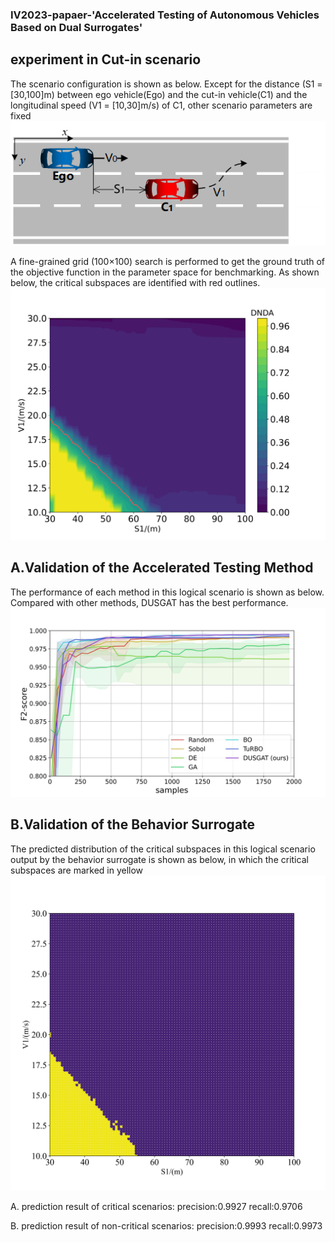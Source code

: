 ### IV2023-papaer-'Accelerated Testing of Autonomous Vehicles Based on Dual Surrogates'

## experiment in Cut-in scenario
The scenario configuration is shown as below. Except for the distance (S1 = [30,100]m) between ego vehicle(Ego) and the cut-in vehicle(C1) and the longitudinal speed (V1 = [10,30]m/s) of C1, other scenario parameters are fixed
![avatar](cutinsce.png)

A fine-grained grid (100×100) search is performed to get the ground truth of the objective function in the parameter space for benchmarking. As shown below, the critical subspaces are identified with red outlines.
![avatar](groundtruth_two_para.jpeg)

## A.Validation of the Accelerated Testing Method

The performance of each method in this logical scenario is shown as below. Compared with other methods, DUSGAT has the best performance. 
![avatar](benchmark.jpeg)


## B.Validation of the Behavior Surrogate


The predicted distribution of the critical subspaces in this logical scenario output by the behavior surrogate is shown as below, in which the critical subspaces are marked in yellow
![avatar](pre_two_para.png)

A. prediction result of critical scenarios:
precision:0.9927
recall:0.9706

B. prediction result of non-critical scenarios:
precision:0.9993
recall:0.9973

